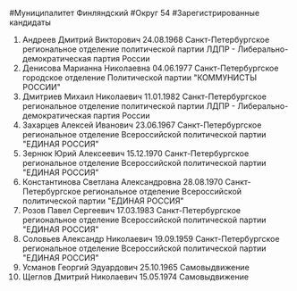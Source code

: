 #Муниципалитет
Финляндский
#Округ
54
#Зарегистрированные кандидаты
1. Андреев Дмитрий Викторович 24.08.1968
Санкт-Петербургское региональное отделение политической партии ЛДПР - Либерально-демократическая партия России
2. Денисова Марианна Николаевна 04.06.1977
Санкт-Петербургское городское отделение Политической партии "КОММУНИСТЫ РОССИИ"
3. Дмитриев Михаил Николаевич 11.01.1982
Санкт-Петербургское региональное отделение политической партии ЛДПР - Либерально-демократическая партия России
4. Захарцев Алексей Иванович 23.06.1967
Санкт-Петербургское региональное отделение Всероссийской политической партии "ЕДИНАЯ РОССИЯ"
5. Зернюк Юрий Алексеевич 15.12.1970
Санкт-Петербургское региональное отделение Всероссийской политической партии "ЕДИНАЯ РОССИЯ"
6. Константинова Светлана Александровна 28.08.1970
Санкт-Петербургское региональное отделение Всероссийской политической партии "ЕДИНАЯ РОССИЯ"
7. Розов Павел Сергеевич 17.03.1983
Санкт-Петербургское региональное отделение Всероссийской политической партии "ЕДИНАЯ РОССИЯ"
8. Соловьев Александр Николаевич 19.09.1959
Санкт-Петербургское региональное отделение Всероссийской политической партии "ЕДИНАЯ РОССИЯ"
9. Усманов Георгий Эдуардович 25.10.1965
Самовыдвижение
10. Щеглов Дмитрий Николаевич 15.05.1974
Самовыдвижение

